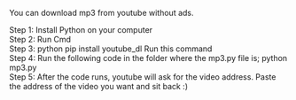 You can download mp3 from youtube without ads.

Step 1: Install Python on your computer<br>
Step 2: Run Cmd<br>
Step 3: python pip install youtube_dl Run this command<br>
Step 4: Run the following code in the folder where the mp3.py file is; python mp3.py<br>
Step 5: After the code runs, youtube will ask for the video address. Paste the address of the video you want and sit back :)

